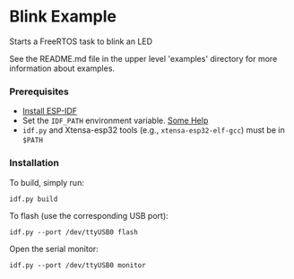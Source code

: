 # Blink Example

Starts a FreeRTOS task to blink an LED

See the README.md file in the upper level 'examples' directory for more information about examples.

### Prerequisites

-   [Install ESP-IDF](https://docs.espressif.com/projects/esp-idf/en/latest/get-started/index.html)
-   Set the `IDF_PATH` environment variable. [Some Help](https://docs.espressif.com/projects/esp-idf/en/latest/get-started/index.html#step-4-set-up-the-environment-variables)
-   `idf.py` and Xtensa-esp32 tools (e.g., `xtensa-esp32-elf-gcc`) must be in `$PATH`

### Installation

To build, simply run:

```
idf.py build
```

To flash (use the corresponding USB port):

```
idf.py --port /dev/ttyUSB0 flash
```

Open the serial monitor:

```
idf.py --port /dev/ttyUSB0 monitor
```

